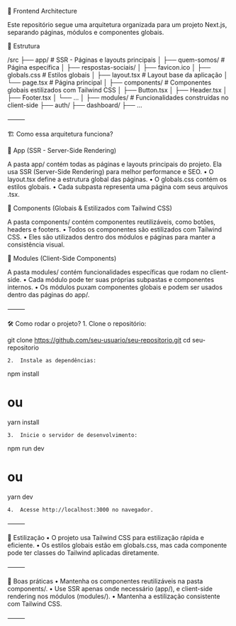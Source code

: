🚀 Frontend Architecture

Este repositório segue uma arquitetura organizada para um projeto Next.js, separando páginas, módulos e componentes globais.

📂 Estrutura

/src
  ├── app/              # SSR - Páginas e layouts principais
  │   ├── quem-somos/   # Página específica
  │   ├── respostas-sociais/
  │   ├── favicon.ico
  │   ├── globals.css   # Estilos globais
  │   ├── layout.tsx    # Layout base da aplicação
  │   └── page.tsx      # Página principal
  │
  ├── components/       # Componentes globais estilizados com Tailwind CSS
  │   ├── Button.tsx
  │   ├── Header.tsx
  │   ├── Footer.tsx
  │   └── ...
  │
  ├── modules/          # Funcionalidades construídas no client-side
      ├── auth/
      ├── dashboard/
      ├── ...



⸻

🏗️ Como essa arquitetura funciona?

📌 App (SSR - Server-Side Rendering)

A pasta app/ contém todas as páginas e layouts principais do projeto. Ela usa SSR (Server-Side Rendering) para melhor performance e SEO.
	•	O layout.tsx define a estrutura global das páginas.
	•	O globals.css contém os estilos globais.
	•	Cada subpasta representa uma página com seus arquivos .tsx.

📌 Components (Globais & Estilizados com Tailwind CSS)

A pasta components/ contém componentes reutilizáveis, como botões, headers e footers.
	•	Todos os componentes são estilizados com Tailwind CSS.
	•	Eles são utilizados dentro dos módulos e páginas para manter a consistência visual.

📌 Modules (Client-Side Components)

A pasta modules/ contém funcionalidades específicas que rodam no client-side.
	•	Cada módulo pode ter suas próprias subpastas e componentes internos.
	•	Os módulos puxam componentes globais e podem ser usados dentro das páginas do app/.

⸻

🛠️ Como rodar o projeto?
	1.	Clone o repositório:

git clone https://github.com/seu-usuario/seu-repositorio.git
cd seu-repositorio


	2.	Instale as dependências:

npm install
# ou
yarn install


	3.	Inicie o servidor de desenvolvimento:

npm run dev
# ou
yarn dev


	4.	Acesse http://localhost:3000 no navegador.

⸻

🎨 Estilização
	•	O projeto usa Tailwind CSS para estilização rápida e eficiente.
	•	Os estilos globais estão em globals.css, mas cada componente pode ter classes do Tailwind aplicadas diretamente.

⸻

📌 Boas práticas
	•	Mantenha os componentes reutilizáveis na pasta components/.
	•	Use SSR apenas onde necessário (app/), e client-side rendering nos módulos (modules/).
	•	Mantenha a estilização consistente com Tailwind CSS.

⸻